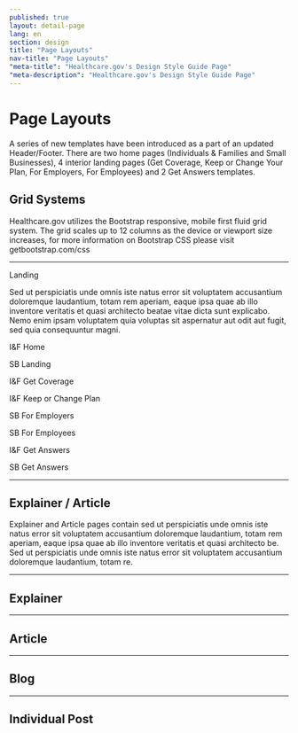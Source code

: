 ```yaml
---
published: true
layout: detail-page
lang: en
section: design
title: "Page Layouts"
nav-title: "Page Layouts"
"meta-title": "Healthcare.gov's Design Style Guide Page"
"meta-description": "Healthcare.gov's Design Style Guide Page"
---
```


# Page Layouts

A series of new templates have been introduced as a part of an updated Header/Footer. There are two home pages (Individuals & Families and Small Businesses), 4 interior landing pages (Get Coverage, Keep or Change Your Plan, For Employers, For Employees) and 2 Get Answers templates.

<div class="hr"></div>

## Grid Systems

Healthcare.gov utilizes the Bootstrap responsive, mobile first fluid grid system. The grid scales up to 12 columns as the device or viewport size increases, for more information on Bootstrap CSS please visit getbootstrap.com/css

<hr>

Landing

Sed ut perspiciatis unde omnis iste natus error sit voluptatem accusantium doloremque laudantium, totam rem aperiam, eaque ipsa quae ab illo inventore veritatis et quasi architecto beatae vitae dicta sunt explicabo. Nemo enim ipsam voluptatem quia voluptas sit aspernatur aut odit aut fugit, sed quia consequuntur magni.

I&F Home

SB Landing

I&F Get Coverage

I&F Keep or Change Plan

SB For Employers

SB For Employees

I&F Get Answers

SB Get Answers

<hr>

## Explainer / Article

Explainer and Article pages contain sed ut perspiciatis unde omnis iste natus error sit voluptatem accusantium doloremque laudantium, totam rem aperiam, eaque ipsa quae ab illo inventore veritatis et quasi architecto be. Sed ut perspiciatis unde omnis iste natus error sit voluptatem accusantium doloremque laudantium, totam re.

<hr>

## Explainer

<hr>

## Article

<hr>

## Blog

<hr>

## Individual Post
